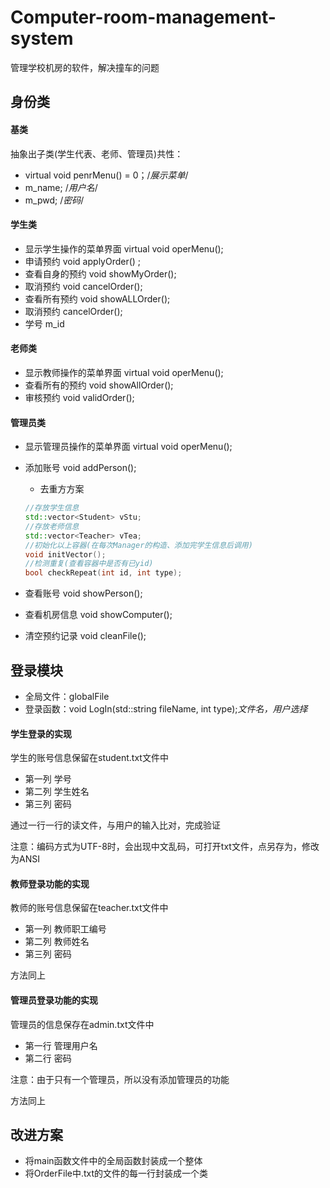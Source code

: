 # Computer-room-management-system
管理学校机房的软件，解决撞车的问题













##  身份类



#### 基类

抽象出子类(学生代表、老师、管理员)共性：

* virtual void penrMenu() = 0；/*展示菜单*/
* m_name; /*用户名*/
* m_pwd; /*密码*/



#### 学生类

* 显示学生操作的菜单界面 virtual void operMenu();
* 申请预约  void applyOrder() ;
*  查看自身的预约 void showMyOrder();
* 取消预约 void cancelOrder();
* 查看所有预约 void showALLOrder();
* 取消预约 cancelOrder();
* 学号 m_id

#### 老师类

* 显示教师操作的菜单界面 virtual void operMenu();
* 查看所有的预约 void showAllOrder();
* 审核预约 void validOrder();



#### 管理员类

* 显示管理员操作的菜单界面 virtual void operMenu();

* 添加账号 void addPerson();

  * 去重方方案

  ```c++
  //存放学生信息
  std::vector<Student> vStu;
  //存放老师信息
  std::vector<Teacher> vTea;
  //初始化以上容器(在每次Manager的构造、添加完学生信息后调用)
  void initVector();
  //检测重复(查看容器中是否有已yid)
  bool checkRepeat(int id, int type);
  ```

* 查看账号 void showPerson();

* 查看机房信息 void showComputer();

* 清空预约记录 void cleanFile();

  

## 登录模块

* 全局文件：globalFile
* 登录函数：void LogIn(std::string fileName, int type);*文件名，用户选择*





#### 学生登录的实现

学生的账号信息保留在student.txt文件中

* 第一列 学号
* 第二列 学生姓名
* 第三列 密码

通过一行一行的读文件，与用户的输入比对，完成验证

注意：编码方式为UTF-8时，会出现中文乱码，可打开txt文件，点另存为，修改为ANSI



#### 教师登录功能的实现

教师的账号信息保留在teacher.txt文件中

* 第一列 教师职工编号
* 第二列 教师姓名
* 第三列 密码

方法同上



#### 管理员登录功能的实现

管理员的信息保存在admin.txt文件中

* 第一行 管理用户名
* 第二行 密码

注意：由于只有一个管理员，所以没有添加管理员的功能

方法同上



## 改进方案

* 将main函数文件中的全局函数封装成一个整体
* 将OrderFile中.txt的文件的每一行封装成一个类







